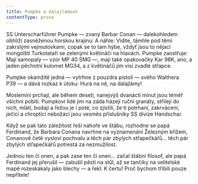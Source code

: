 ```yaml
---
title: Pumpke a dalajlámové
contentType: prose
---
```


SS Unterscharführer Pumpke — zvaný Barbar Conan — dalekohledem obhlíží zasněženou horskou krajinu: A náhle: Vidíte, támhle pod těmi zakrslými vejmutovkami, copak se to tam hýbe, vždyť jsou to nějací mongolští Turkotataři se zelenými květináči na hlavách. Pumpke zaostřuje: Mají samopaly — vzor MP 40 SMG —, mají také opakovačky Kar 98K, ano, a jeden pěchotní kulomet MG34, a z květináčů jim visí zvadlé střapce.

  

Pumpke okamžitě jedná — vytrhne z pouzdra pistoli — svého Walthera P39 — a dává rozkaz k útoku: Hurá na ně, na dalajlámy!

  

Moslemíni prchají, ale během deseti, nanejvýš dvanácti minut jsou téměř všichni pobiti. Pumpkovi lidé jim na záda házejí ruční granáty, střílejí do nich, mlátí, bodají a řežou je i poté, co zjistili, že ti potrhaní, zakrvácení, ječící a chroptící nebožáci jsou vesměs příslušníky SS divize Handschar.

  

Když se pak tato záležitost řeší nahoře ve štábu, roz­hodne se papá Ferdinand, že Barbara Conana navrhne na vyznamenání Železným křížem, Conanově četě vy­sloví pochvalu a těch pár zbylých střapečkářů… těch pár zbylých střapečkářů potrestá za nezmužilost.

  

Jednou ten či onen, a pak zase ten či onen… začal štábní filosof, ale papá Ferdinand jej přerušil — zabušil pěstí na stůl, až se tančíky na velitelské mapě rozeskákaly jako ble­chy — a řekl: K čertu! Proč bychom tříbili pouze nepřítele!

